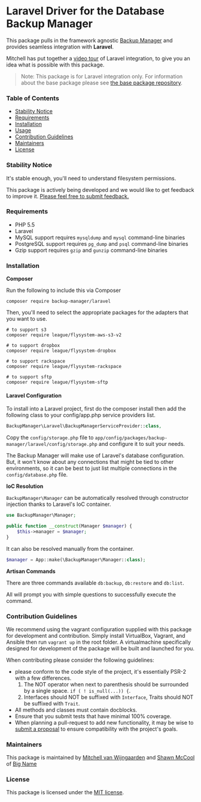 # Laravel Driver for the Database Backup Manager

This package pulls in the framework agnostic [Backup Manager](https://github.com/backup-manager/backup-manager) and provides seamless integration with **Laravel**. 

Mitchell has put together a [video tour](https://www.youtube.com/watch?v=vWXy0R8OavM) of Laravel integration, to give you an idea what is possible with this package.

> Note: This package is for Laravel integration only. For information about the base package please see [the base package repository](https://github.com/backup-manager/backup-manager).

### Table of Contents

- [Stability Notice](#stability-notice)
- [Requirements](#requirements)
- [Installation](#installation)
- [Usage](#usage)
- [Contribution Guidelines](#contribution-guidelines)
- [Maintainers](#maintainers)
- [License](#license)

### Stability Notice

It's stable enough, you'll need to understand filesystem permissions.

This package is actively being developed and we would like to get feedback to improve it. [Please feel free to submit feedback.](https://github.com/backup-manager/laravel/issues/new)

### Requirements

- PHP 5.5
- Laravel
- MySQL support requires `mysqldump` and `mysql` command-line binaries
- PostgreSQL support requires `pg_dump` and `psql` command-line binaries
- Gzip support requires `gzip` and `gunzip` command-line binaries

### Installation

**Composer**

Run the following to include this via Composer

```shell
composer require backup-manager/laravel
```

Then, you'll need to select the appropriate packages for the adapters that you want to use.

```shell
# to support s3
composer require league/flysystem-aws-s3-v2

# to support dropbox
composer require league/flysystem-dropbox

# to support rackspace
composer require league/flysystem-rackspace

# to support sftp
composer require league/flysystem-sftp
```

#### Laravel Configuration

To install into a Laravel project, first do the composer install then add the following class to your config/app.php service providers list.

```php
BackupManager\Laravel\BackupManagerServiceProvider::class,
```

Copy the `config/storage.php` file to `app/config/packages/backup-manager/laravel/config/storage.php` and configure it to suit your needs.

The Backup Manager will make use of Laravel's database configuration. But, it won't know about any connections that might be tied to other environments, so it can be best to just list multiple connections in the `config/database.php` file.

**IoC Resolution**

`BackupManager\Manager` can be automatically resolved through constructor injection thanks to Laravel's IoC container.

```php
use BackupManager\Manager;

public function __construct(Manager $manager) {
    $this->manager = $manager;
}
```

It can also be resolved manually from the container.

```php
$manager = App::make(\BackupManager\Manager::class);
```

**Artisan Commands**

There are three commands available `db:backup`, `db:restore` and `db:list`.

All will prompt you with simple questions to successfully execute the command.

### Contribution Guidelines

We recommend using the vagrant configuration supplied with this package for development and contribution. Simply install VirtualBox, Vagrant, and Ansible then run `vagrant up` in the root folder. A virtualmachine specifically designed for development of the package will be built and launched for you.

When contributing please consider the following guidelines:

- please conform to the code style of the project, it's essentially PSR-2 with a few differences.
    1. The NOT operator when next to parenthesis should be surrounded by a single space. `if ( ! is_null(...)) {`.
    2. Interfaces should NOT be suffixed with `Interface`, Traits should NOT be suffixed with `Trait`.
- All methods and classes must contain docblocks.
- Ensure that you submit tests that have minimal 100% coverage.
- When planning a pull-request to add new functionality, it may be wise to [submit a proposal](https://github.com/backup-manager/laravel/issues/new) to ensure compatibility with the project's goals.

### Maintainers

This package is maintained by [Mitchell van Wijngaarden](http://kooding.nl) and [Shawn McCool](http://shawnmc.cool) of [Big Name](http://heybigname.com)

### License

This package is licensed under the [MIT license](https://github.com/backup-manager/laravel/blob/master/LICENSE).
